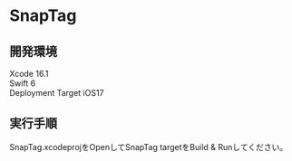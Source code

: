 # SnapTag

## 開発環境

Xcode 16.1  
Swift 6  
Deployment Target iOS17  

## 実行手順

SnapTag.xcodeprojをOpenしてSnapTag targetをBuild & Runしてください。
